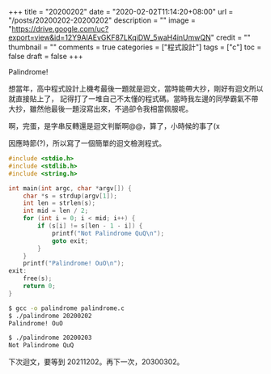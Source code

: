 +++
title = "20200202"
date = "2020-02-02T11:14:20+08:00"
url = "/posts/20200202-20200202"
description = ""
image = "https://drive.google.com/uc?export=view&id=12Y9AlAEvGKF87LKqiDW_5waH4inUmwQN"
credit = ""
thumbnail = ""
comments = true
categories = ["程式設計"]
tags = ["c"]
toc = false
draft = false
+++
<!-- https://drive.google.com/uc?export=view&id=12Y9AlAEvGKF87LKqiDW_5waH4inUmwQN -->

Palindrome!

<!--more-->

想當年，高中程式設計上機考最後一題就是迴文，當時能帶大抄，剛好有迴文所以就直接貼上了，
記得打了一堆自己不太懂的程式碼。當時我左邊的同學霸氣不帶大抄，雖然他最後一題沒寫出來，不過卻令我相當佩服呢。

啊，完蛋，是字串反轉還是迴文判斷啊@@，算了，小時候的事了(x

因應時節(?)，所以寫了一個簡單的迴文檢測程式。

```c
#include <stdio.h>
#include <stdlib.h>
#include <string.h>

int main(int argc, char *argv[]) {
    char *s = strdup(argv[1]);
    int len = strlen(s);
    int mid = len / 2;
    for (int i = 0; i < mid; i++) {
        if (s[i] != s[len - 1 - i]) {
            printf("Not Palindrome QuQ\n");
            goto exit;
        }
    }
    printf("Palindrome! OuO\n");
exit:
    free(s);
    return 0;
}
```
```bash
$ gcc -o palindrome palindrome.c
$ ./palindrome 20200202
Palindrome! OuO

$ ./palindrome 20200203
Not Palindrome QuQ
```

下次迴文，要等到 20211202。再下一次，20300302。
